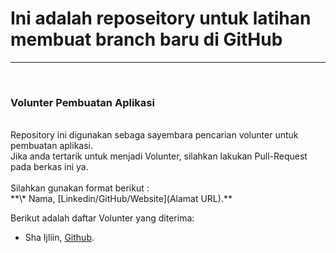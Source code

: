 # Ini adalah reposeitory untuk latihan membuat branch baru di GitHub
<hr>
<br>
<h3><b>Volunter Pembuatan Aplikasi</b></h3> <br>
Repository ini digunakan sebaga sayembara pencarian volunter untuk pembuatan aplikasi. <br>
Jika anda tertarik untuk menjadi Volunter, silahkan lakukan Pull-Request pada berkas ini ya. <br>
<br>
Silahkan gunakan format berikut : <br>
**\* Nama, [Linkedin/GitHub/Website](Alamat URL).**

Berikut adalah daftar Volunter yang diterima:
* Sha Ijliin, [Github](https://github.com/shaIijlin/).
